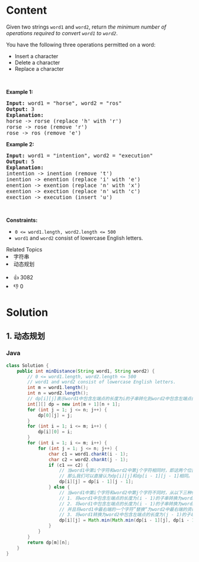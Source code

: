 # Content
<p>Given two strings <code>word1</code> and <code>word2</code>, return <em>the minimum number of operations required to convert <code>word1</code> to <code>word2</code></em>.</p>

<p>You have the following three operations permitted on a word:</p>

<ul>
 <li>Insert a character</li>
 <li>Delete a character</li>
 <li>Replace a character</li>
</ul>

<p>&nbsp;</p>
<p><strong class="example">Example 1:</strong></p>

<pre>
<strong>Input:</strong> word1 = "horse", word2 = "ros"
<strong>Output:</strong> 3
<strong>Explanation:</strong>
horse -&gt; rorse (replace 'h' with 'r')
rorse -&gt; rose (remove 'r')
rose -&gt; ros (remove 'e')
</pre>

<p><strong class="example">Example 2:</strong></p>

<pre>
<strong>Input:</strong> word1 = "intention", word2 = "execution"
<strong>Output:</strong> 5
<strong>Explanation:</strong>
intention -&gt; inention (remove 't')
inention -&gt; enention (replace 'i' with 'e')
enention -&gt; exention (replace 'n' with 'x')
exention -&gt; exection (replace 'n' with 'c')
exection -&gt; execution (insert 'u')
</pre>

<p>&nbsp;</p>
<p><strong>Constraints:</strong></p>

<ul>
 <li><code>0 &lt;= word1.length, word2.length &lt;= 500</code></li>
 <li><code>word1</code> and <code>word2</code> consist of lowercase English letters.</li>
</ul>

<div><div>Related Topics</div><div><li>字符串</li><li>动态规划</li></div></div><br><div><li>👍 3082</li><li>👎 0</li></div>

# Solution
## 1. 动态规划
### Java
```java
class Solution {
    public int minDistance(String word1, String word2) {
        // 0 <= word1.length, word2.length <= 500
        // word1 and word2 consist of lowercase English letters.
        int m = word1.length();
        int n = word2.length();
        // dp[i][j]表示word1中包含左端点的长度为i的子串转化到word2中包含左端点的长度为j的子串所需要的最少操作数
        int[][] dp = new int[m + 1][n + 1];
        for (int j = 1; j <= n; j++) {
            dp[0][j] = j;
        }
        for (int i = 1; i <= m; i++) {
            dp[i][0] = i;
        }
        for (int i = 1; i <= m; i++) {
            for (int j = 1; j <= n; j++) {
                char c1 = word1.charAt(i - 1);
                char c2 = word2.charAt(j - 1);
                if (c1 == c2) {
                    // 当word1中第i个字符和word2中第j个字符相同时，即这两个位置上的字符不需要转换，
                    // 那么我们可以直接认为dp[i][j]和dp[i - 1][j - 1]相同。
                    dp[i][j] = dp[i - 1][j - 1];
                } else {
                    // 当word1中第i个字符和word2中第j个字符不同时，从以下三种情况中选择操作数最少的那个：
                    // 1. 将word1中包含左端点的长度为(i - 1)的子串转换为word2，并且”删除“word1中最右端的一个字符；
                    // 2. 将word1中包含左端点的长度为(i - 1)的子串转换为word2中包含左端点的长度为(j - 1)的子串，
                    // 并且将word1中最右端的一个字符”替换“为word2中最右端的资格字符；
                    // 3. 将word1转换为word2中包含左端点的长度为(j - 1)的子串，并且”插入“word2中最右端的一个字符。
                    dp[i][j] = Math.min(Math.min(dp[i - 1][j], dp[i - 1][j - 1]), dp[i][j - 1]) + 1;
                }
            }
        }
        return dp[m][n];
    }
}
```